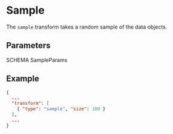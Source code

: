 # Sample

The `sample` transform takes a random sample of the data objects.

## Parameters

SCHEMA SampleParams

## Example

```json
{
  ...
  "transform": [
    { "type": "sample", "size": 100 }
  ],
  ...
}
```
